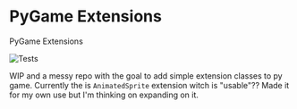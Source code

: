# PyGame Extensions
PyGame Extensions

![Tests](https://github.com/letifer85/pygame_extensions/actions/workflows/tests.yml/badge.svg)


WIP and a messy repo with the goal to add simple extension classes to py game.
Currently the is `AnimatedSprite` extension witch is "usable"?? 
Made it for my own use but I'm thinking on expanding on it.

